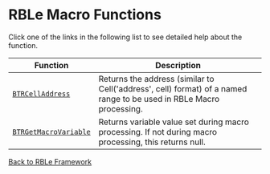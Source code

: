 # RBLe Macro Functions

Click one of the links in the following list to see detailed help about the function.

Function | Description
---|---
[`BTRCellAddress`](RBLeMacro\BTRCellAddress.md) | Returns the address (similar to Cell('address', cell) format) of a named range to be used in RBLe Macro processing.
[`BTRGetMacroVariable`](RBLeMacro\BTRGetMacroVariable.md) | Returns variable value set during macro processing.  If not during macro processing, this returns null.


[Back to RBLe Framework](/RBLe/RBLe.md)